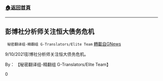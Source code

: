 ###  [:house:返回首頁](https://github.com/ourhimalayas/txt)
---


## 彭博社分析师关注恒大债务危机
` 秘密翻译组-精翻组 G-Translators/Elite Team` [轉載自GNews](https://gnews.org/zh-hans/1525121/)

9/10/2021彭博社分析师关注恒大债务危机。

By： 【秘密翻译组-精翻组 G-Translators/Elite Team】

0
